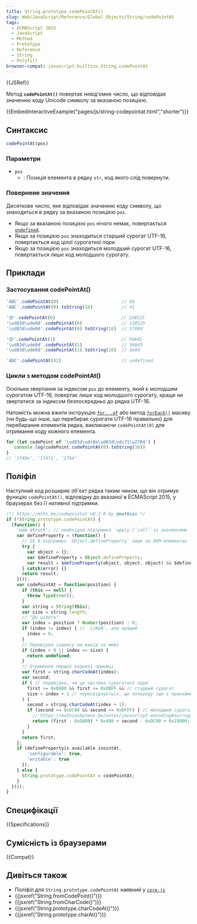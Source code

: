 ```yaml
---
title: String.prototype.codePointAt()
slug: Web/JavaScript/Reference/Global_Objects/String/codePointAt
tags:
  - ECMAScript 2015
  - JavaScript
  - Method
  - Prototype
  - Reference
  - String
  - Polyfill
browser-compat: javascript.builtins.String.codePointAt
---
```

{{JSRef}}

Метод **`codePointAt()`** повертає невід'ємне число, що відповідає значенню коду Unicode символу за вказаною позицією.

{{EmbedInteractiveExample("pages/js/string-codepointat.html","shorter")}}

## Синтаксис

```js
codePointAt(pos)
```

### Параметри

- `pos`
  - : Позиція елемента в рядку `str`, код якого слід повернути.

### Повернене значення

Десяткове число, яке відповідає значенню коду символу, що знаходиться в рядку за вказаною позицією `pos`.

- Якщо за вказаною позицією `pos` нічого немає, повертається [`undefined`](/uk/docs/Web/JavaScript/Reference/Global_Objects/undefined).
- Якщо за позицією `pos` знаходиться старший сурогат UTF-16, повертається код цілої сурогатної _пари_.
- Якщо за позицією `pos` знаходиться молодший сурогат UTF-16, повертається _лише_ код молодшого сурогату.

## Приклади

### Застосування codePointAt()

```js
'ABC'.codePointAt(0)                        // 65
'ABC'.codePointAt(0).toString(16)           // 41

'😍'.codePointAt(0)                         // 128525
'\ud83d\ude0d'.codePointAt(0)               // 128525
'\ud83d\ude0d'.codePointAt(0).toString(16)  // 1f60d

'😍'.codePointAt(1)                         // 56845
'\ud83d\ude0d'.codePointAt(1)               // 56845
'\ud83d\ude0d'.codePointAt(1).toString(16)  // de0d

'ABC'.codePointAt(42)                       // undefined
```

### Цикли з методом codePointAt()

Оскільки звертання за індексом `pos` до елементу, який є молодшим сурогатом UTF-16, повертає _лише_ код молодшого сурогату, краще не звертатися за індексом безпосередньо до рядка UTF-16.

Натомість можна вжити інструкцію [`for...of`](/uk/docs/Web/JavaScript/Guide/Loops_and_iteration#for...of_statement) або метод [`forEach()`](/uk/docs/Web/JavaScript/Reference/Global_Objects/Array/forEach) масиву (чи будь-що інше, що перебирає сурогати UTF-16 правильно) для перебирання елементів рядка, викликаючи `codePointAt(0)` для отримання коду кожного елемента.

```js
for (let codePoint of '\ud83d\udc0e\ud83d\udc71\u2764') {
   console.log(codePoint.codePointAt(0).toString(16))
}
// '1f40e', '1f471', '2764'
```

## Поліфіл

Наступний код розширяє об'єкт рядка таким чином, що він отримує функцію `codePointAt()`, відповідну до вказаної в ECMAScript 2015, у браузерах без її нативної підтримки.

```js
/*! https://mths.be/codepointat v0.2.0 by @mathias */
if (!String.prototype.codePointAt) {
  (function() {
    'use strict'; // необхідна підтримка `apply`/`call` зі значеннями `undefined`/`null`
    var defineProperty = (function() {
      // IE 8 підтримує `Object.defineProperty` лише на DOM-елементах
      try {
        var object = {};
        var $defineProperty = Object.defineProperty;
        var result = $defineProperty(object, object, object) && $defineProperty;
      } catch(error) {}
      return result;
    }());
    var codePointAt = function(position) {
      if (this == null) {
        throw TypeError();
      }
      var string = String(this);
      var size = string.length;
      // "До цілого"
      var index = position ? Number(position) : 0;
      if (index != index) { // `isNaN`, але кращий
        index = 0;
      }
      // Перевірка індексу на вихід за межі
      if (index < 0 || index >= size) {
        return undefined;
      }
      // Отримання першої кодової одиниці
      var first = string.charCodeAt(index);
      var second;
      if ( // перевірка, чи це частина сурогатної пари
        first >= 0xD800 && first <= 0xDBFF && // старший сурогат
        size > index + 1 // пересвідчується, що попереду іще є принаймні одна кодова одиниця
      ) {
        second = string.charCodeAt(index + 1);
        if (second >= 0xDC00 && second <= 0xDFFF) { // молодший сурогат
          // https://mathiasbynens.be/notes/javascript-encoding#surrogate-formulae
          return (first - 0xD800) * 0x400 + second - 0xDC00 + 0x10000;
        }
      }
      return first;
    };
    if (definePropertyis available inointAt,
        'configurable': true,
        'writable': true
      });
    } else {
      String.prototype.codePointAt = codePointAt;
    }
  }());
}
```

## Специфікації

{{Specifications}}

## Сумісність із браузерами

{{Compat}}

## Дивіться також

- Поліфіл для `String.prototype.codePointAt` наявний у [`core-js`](https://github.com/zloirock/core-js#ecmascript-string-and-regexp)
- {{jsxref("String.fromCodePoint()")}}
- {{jsxref("String.fromCharCode()")}}
- {{jsxref("String.prototype.charCodeAt()")}}
- {{jsxref("String.prototype.charAt()")}}
